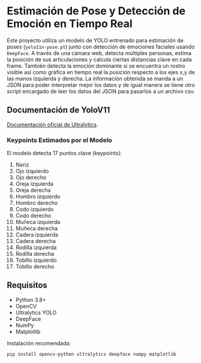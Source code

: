 # Estimación de Pose y Detección de Emoción en Tiempo Real

Este proyecto utiliza un modelo de YOLO entrenado para estimación de poses (`yolo11n-pose.pt`) junto con detección de emociones faciales usando `DeepFace`. A través de una cámara web, detecta múltiples personas, estima la posición de sus articulaciones y calcula ciertas distancias clave en cada frame. También detecta la emoción dominante si se encuentra un rostro visible así como gráfica en tiempo real la posición respecto a los ejes x,y de las manos izquierda y derecha.
La información obtenida se manda a un JSON para poder interpretar mejor los datos y de igual manera se tiene otro script encargado de leer los datos del JSON para pasarlos a un archivo csv.

## Documentación de YoloV11
[Documentación oficial de Ultralytics](https://docs.ultralytics.com/es/models/yolo11/).

### Keypoints Estimados por el Modelo

El modelo detecta 17 puntos clave (keypoints):

1. Nariz  
2. Ojo izquierdo  
3. Ojo derecho  
4. Oreja izquierda  
5. Oreja derecha  
6. Hombro izquierdo  
7. Hombro derecho  
8. Codo izquierdo  
9. Codo derecho  
10. Muñeca izquierda  
11. Muñeca derecha  
12. Cadera izquierda  
13. Cadera derecha  
14. Rodilla izquierda  
15. Rodilla derecha  
16. Tobillo izquierdo  
17. Tobillo derecho

## Requisitos

- Python 3.8+
- OpenCV
- Ultralytics YOLO
- DeepFace
- NumPy
- Matplotlib

Instalación recomendada:

```bash
pip install opencv-python ultralytics deepface numpy matplotlib
